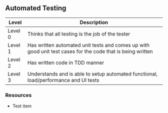 ## Automated Testing
Level | Description
----- | ---- 
Level 0 | Thinks that all testing is the job of the tester
Level 1 | Has written automated unit tests and comes up with good unit test cases for the code that is being written
Level 2 | Has written code in TDD manner
Level 3 | Understands and is able to setup automated functional, load/performance and UI tests

### Resources
* Test item
